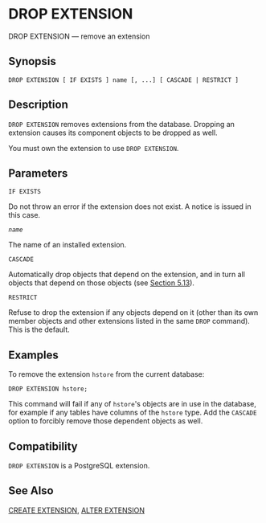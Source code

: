 # DROP EXTENSION

DROP EXTENSION — remove an extension

## Synopsis

```text
DROP EXTENSION [ IF EXISTS ] name [, ...] [ CASCADE | RESTRICT ]
```

## Description

`DROP EXTENSION` removes extensions from the database. Dropping an extension causes its component objects to be dropped as well.

You must own the extension to use `DROP EXTENSION`.

## Parameters

`IF EXISTS`

Do not throw an error if the extension does not exist. A notice is issued in this case.

_`name`_

The name of an installed extension.

`CASCADE`

Automatically drop objects that depend on the extension, and in turn all objects that depend on those objects \(see [Section 5.13](https://www.postgresql.org/docs/11/ddl-depend.html)\).

`RESTRICT`

Refuse to drop the extension if any objects depend on it \(other than its own member objects and other extensions listed in the same `DROP` command\). This is the default.

## Examples

To remove the extension `hstore` from the current database:

```text
DROP EXTENSION hstore;
```

This command will fail if any of `hstore`'s objects are in use in the database, for example if any tables have columns of the `hstore` type. Add the `CASCADE` option to forcibly remove those dependent objects as well.

## Compatibility

`DROP EXTENSION` is a PostgreSQL extension.

## See Also

[CREATE EXTENSION](create-extension.md), [ALTER EXTENSION](alter-extension.md)

